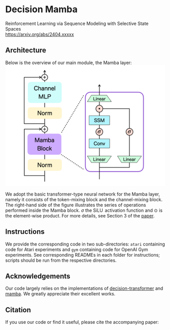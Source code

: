 # Decision Mamba

<!--! Update this README right after the submission of the paper to arXiv -->

Reinforcement Learning via Sequence Modeling with Selective State Spaces<br>
https://arxiv.org/abs/2404.xxxxx


## Architecture

Below is the overview of our main module, the Mamba layer:
![mambablock](./assets/fig.png)

We adopt the basic transformer-type neural network for the Mamba layer, namely it consists of the token-mixing block and the channel-mixing block. The right-hand side of the figure illustrates the series of operations performed inside the Mamba block. $\sigma$ the $\operatorname{SiLU}$ activation function and $\odot$ is the element-wise product. For more details, see Section 3 of the [paper](https://arxiv.org/abs/2404.xxxxx).

## Instructions

We provide the corresponding code in two sub-directories: `atari` containing code for Atari experiments and `gym` containing code for OpenAI Gym experiments. See corresponding READMEs in each folder for instructions; scripts should be run from the respective directories.

## Acknowledgements

Our code largely relies on the implementations of [decision-transformer](https://github.com/kzl/decision-transformer) and [mamba](https://github.com/state-spaces/mamba). We greatly appreciate their excellent works.

## Citation

If you use our code or find it useful, please cite the accompanying paper:
